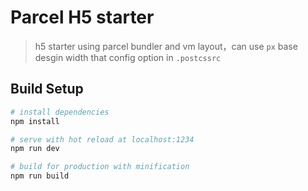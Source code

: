 # Parcel H5 starter

> h5 starter using parcel bundler and vm layout，can use `px` base desgin width that config option in `.postcssrc`

## Build Setup

```bash
# install dependencies
npm install

# serve with hot reload at localhost:1234
npm run dev

# build for production with minification
npm run build
```
